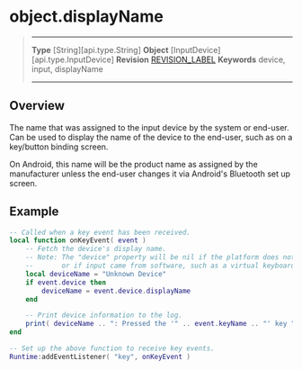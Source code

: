# object.displayName

> --------------------- ------------------------------------------------------------------------------------------
> __Type__              [String][api.type.String]
> __Object__            [InputDevice][api.type.InputDevice]
> __Revision__          [REVISION_LABEL](REVISION_URL)
> __Keywords__          device, input, displayName
> --------------------- ------------------------------------------------------------------------------------------

## Overview

The name that was assigned to the input device by the system or end-user. Can be used to display the name of the device to the end-user, such as on a key/button binding screen.

On Android, this name will be the product name as assigned by the manufacturer unless the end-user changes it via Android's Bluetooth set up screen.

## Example

``````lua
-- Called when a key event has been received.
local function onKeyEvent( event )
    -- Fetch the device's display name.
    -- Note: The "device" property will be nil if the platform does not support input devices
    --       or if input came from software, such as a virtual keyboard.
    local deviceName = "Unknown Device"
    if event.device then
        deviceName = event.device.displayName
    end

    -- Print device information to the log.
    print( deviceName .. ": Pressed the '" .. event.keyName .. "' key " .. event.phase )
end

-- Set up the above function to receive key events.
Runtime:addEventListener( "key", onKeyEvent )
``````
